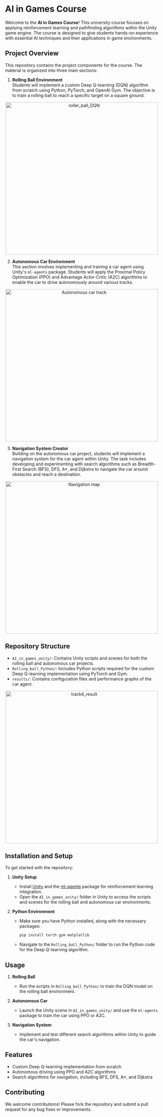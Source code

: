 # AI in Games Course

Welcome to the **AI in Games Course**! This university course focuses on applying reinforcement learning and pathfinding algorithms within the Unity game engine. The course is designed to give students hands-on experience with essential AI techniques and their applications in game environments. 

## Project Overview

This repository contains the project components for the course. The material is organized into three main sections:

1. **Rolling Ball Environment**  
   Students will implement a custom Deep Q-learning (DQN) algorithm from scratch using Python, PyTorch, and OpenAI Gym. The objective is to train a rolling ball to reach a specific target on a square ground.
<p align="center">
  <img src="https://github.com/user-attachments/assets/a371a067-a85a-4257-b0f1-305e63eb8525" alt="roller_ball_DQN" width="500"/>
</p>

2. **Autonomous Car Environment**  
   This section involves implementing and training a car agent using Unity's `ml-agents` package. Students will apply the Proximal Policy Optimization (PPO) and Advantage Actor-Critic (A2C) algorithms to enable the car to drive autonomously around various tracks.
<p align="center">
  <img src="https://github.com/user-attachments/assets/f29e1d96-6bf6-4cf3-ac18-d3d774d28580" alt="Autonomous car track" width="500"/>
</p>

3. **Navigation System Creator**  
   Building on the autonomous car project, students will implement a navigation system for the car agent within Unity. The task includes developing and experimenting with search algorithms such as Breadth-First Search (BFS), DFS, A*, and Dijkstra to navigate the car around obstacles and reach a destination.
<p align="center">
  <img src="https://github.com/user-attachments/assets/45323313-e22d-4cd8-ac6f-d80293959e44" alt="Navigation map" width="500"/>
</p>

## Repository Structure

- `AI_in_games_unity/`: Contains Unity scripts and scenes for both the rolling ball and autonomous car projects.
- `Rolling_ball_Python/`: Includes Python scripts required for the custom Deep Q-learning implementation using PyTorch and Gym.
- `results/`: Contains configuration files and performance graphs of the car agent.
<p align="center">
<img width="500" alt="track4_result" src="https://github.com/user-attachments/assets/627ac504-5713-4db8-9c9f-6a037c24deca">
</p>

## Installation and Setup

To get started with the repository:

1. **Unity Setup**  
   - Install [Unity](https://unity.com/) and the [ml-agents](https://github.com/Unity-Technologies/ml-agents) package for reinforcement learning integration.
   - Open the `AI_in_games_unity/` folder in Unity to access the scripts and scenes for the rolling ball and autonomous car environments.

2. **Python Environment**  
   - Make sure you have Python installed, along with the necessary packages:
     ```bash
     pip install torch gym matplotlib
     ```
   - Navigate to the `Rolling_ball_Python/` folder to run the Python code for the Deep Q-learning algorithm.

## Usage

1. **Rolling Ball**  
   - Run the scripts in `Rolling_ball_Python/` to train the DQN model on the rolling ball environment.

2. **Autonomous Car**  
   - Launch the Unity scene in `AI_in_games_unity/` and use the `ml-agents` package to train the car using PPO or A2C.

3. **Navigation System**  
   - Implement and test different search algorithms within Unity to guide the car's navigation.

## Features

- Custom Deep Q-learning implementation from scratch
- Autonomous driving using PPO and A2C algorithms
- Search algorithms for navigation, including BFS, DFS, A*, and Dijkstra

## Contributing

We welcome contributions! Please fork the repository and submit a pull request for any bug fixes or improvements.

